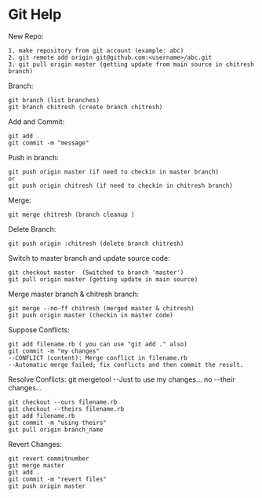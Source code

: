Git Help
=======

New Repo:

    1. make repository from git account (example: abc)
    2. git remote add origin git@github.com:<username>/abc.git
    3. git pull origin master (getting update from main source in chitresh branch)

Branch:

    git branch (list branches)
    git branch chitresh (create branch chitresh)

Add and Commit:

    git add .
    git commit -m "message"

Push in branch:

    git push origin master (if need to checkin in master branch)
    or
    git push origin chitresh (if need to checkin in chitresh branch)

Merge:
    
    git merge chitresh (branch cleanup )

Delete Branch:

    git push origin :chitresh (delete branch chitresh)



Switch to master branch and update source code:

    git checkout master  (Switched to branch 'master')
    git pull origin master (getting update in main source)

Merge master branch & chitresh branch:

    git merge --no-ff chitresh (merged master & chitresh)
    git push origin master (checkin in master code)


Suppose Conflicts:

    git add filename.rb ( you can use "git add ." also)
    git commit -m "my changes"
    --CONFLICT (content): Merge conflict in filename.rb
    --Automatic merge failed; fix conflicts and then commit the result.

Resolve Conflicts:
    git mergetool
    --Just to use my changes... no
    --their changes...

    git checkout --ours filename.rb
    git checkout --theirs filename.rb
    git add filename.rb
    git commit -m "using theirs"
    git pull origin branch_name

Revert Changes:

    git revert commitnumber
    git merge master
    git add .
    git commit -m "revert files"
    git push origin master
